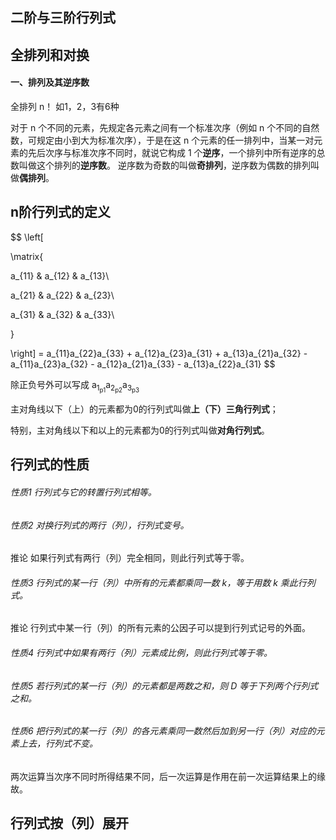 ## 二阶与三阶行列式

## 全排列和对换

#### 一、排列及其逆序数
全排列 n！
如1，2，3有6种

对于 n 个不同的元素，先规定各元素之间有一个标准次序（例如 n 个不同的自然数，可规定由小到大为标准次序），于是在这 n 个元素的任一排列中，当某一对元素的先后次序与标准次序不同时，就说它构成 1 个**逆序**，一个排列中所有逆序的总数叫做这个排列的**逆序数**。
逆序数为奇数的叫做**奇排列**，逆序数为偶数的排列叫做**偶排列**。

## n阶行列式的定义

$$
\left[

\matrix{

a_{11} & a_{12} & a_{13}\\  

a_{21} & a_{22} & a_{23}\\   

a_{31} & a_{32} & a_{33}\\   

}

\right] = a_{11}a_{22}a_{33} + a_{12}a_{23}a_{31} + a_{13}a_{21}a_{32} - a_{11}a_{23}a_{32} - a_{12}a_{21}a_{33} - a_{13}a_{22}a_{31}
$$

除正负号外可以写成 a<sub>1<sub>p1</sub></sub>a<sub>2<sub>p2</sub></sub>a<sub>3<sub>p3</sub></sub>

主对角线以下（上）的元素都为0的行列式叫做**上（下）三角行列式**；

特别，主对角线以下和以上的元素都为0的行列式叫做**对角行列式**。

## 行列式的性质

###### 性质1 行列式与它的转置行列式相等。

###### 性质2 对换行列式的两行（列），行列式变号。

推论 如果行列式有两行（列）完全相同，则此行列式等于零。

###### 性质3 行列式的某一行（列）中所有的元素都乘同一数 k，等于用数 k 乘此行列式。

推论 行列式中某一行（列）的所有元素的公因子可以提到行列式记号的外面。

###### 性质4 行列式中如果有两行（列）元素成比例，则此行列式等于零。

###### 性质5 若行列式的某一行（列）的元素都是两数之和，则 D 等于下列两个行列式之和。

###### 性质6 把行列式的某一行（列）的各元素乘同一数然后加到另一行（列）对应的元素上去，行列式不变。

两次运算当次序不同时所得结果不同，后一次运算是作用在前一次运算结果上的缘故。

## 行列式按（列）展开